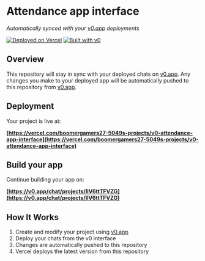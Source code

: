 # Attendance app interface

*Automatically synced with your [v0.app](https://v0.app) deployments*

[![Deployed on Vercel](https://img.shields.io/badge/Deployed%20on-Vercel-black?style=for-the-badge&logo=vercel)](https://vercel.com/boomergamers27-5049s-projects/v0-attendance-app-interface)
[![Built with v0](https://img.shields.io/badge/Built%20with-v0.app-black?style=for-the-badge)](https://v0.app/chat/projects/IlV6ttTFVZG)

## Overview

This repository will stay in sync with your deployed chats on [v0.app](https://v0.app).
Any changes you make to your deployed app will be automatically pushed to this repository from [v0.app](https://v0.app).

## Deployment

Your project is live at:

**[https://vercel.com/boomergamers27-5049s-projects/v0-attendance-app-interface](https://vercel.com/boomergamers27-5049s-projects/v0-attendance-app-interface)**

## Build your app

Continue building your app on:

**[https://v0.app/chat/projects/IlV6ttTFVZG](https://v0.app/chat/projects/IlV6ttTFVZG)**

## How It Works

1. Create and modify your project using [v0.app](https://v0.app)
2. Deploy your chats from the v0 interface
3. Changes are automatically pushed to this repository
4. Vercel deploys the latest version from this repository